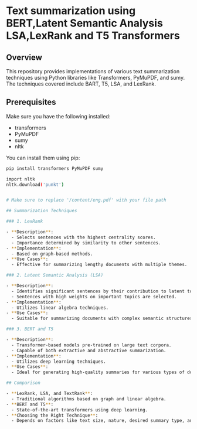 # Text summarization using BERT,Latent Semantic Analysis LSA,LexRank and T5 Transformers

## Overview

This repository provides implementations of various text summarization techniques using Python libraries like Transformers, PyMuPDF, and sumy. The techniques covered include BART, T5, LSA, and LexRank. 

## Prerequisites

Make sure you have the following installed:
- transformers
- PyMuPDF
- sumy
- nltk

You can install them using pip:

```bash
pip install transformers PyMuPDF sumy

import nltk
nltk.download('punkt')


# Make sure to replace '/content/eng.pdf' with your file path

## Summarization Techniques

### 1. LexRank

- **Description**: 
  - Selects sentences with the highest centrality scores.
  - Importance determined by similarity to other sentences.
- **Implementation**: 
  - Based on graph-based methods.
- **Use Cases**:
  - Effective for summarizing lengthy documents with multiple themes.

### 2. Latent Semantic Analysis (LSA)

- **Description**: 
  - Identifies significant sentences by their contribution to latent topics.
  - Sentences with high weights on important topics are selected.
- **Implementation**: 
  - Utilizes linear algebra techniques.
- **Use Cases**:
  - Suitable for summarizing documents with complex semantic structures.

### 3. BERT and T5

- **Description**: 
  - Transformer-based models pre-trained on large text corpora.
  - Capable of both extractive and abstractive summarization.
- **Implementation**: 
  - Utilizes deep learning techniques.
- **Use Cases**:
  - Ideal for generating high-quality summaries for various types of documents.

## Comparison

- **LexRank, LSA, and TextRank**:
  - Traditional algorithms based on graph and linear algebra.
- **BERT and T5**:
  - State-of-the-art transformers using deep learning.
- **Choosing the Right Technique**:
  - Depends on factors like text size, nature, desired summary type, and computational resources.


